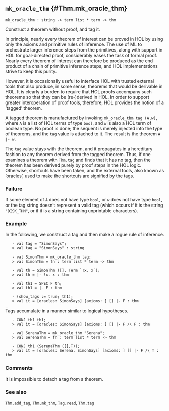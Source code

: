 ## `mk_oracle_thm` {#Thm.mk_oracle_thm}


```
mk_oracle_thm : string -> term list * term -> thm
```



Construct a theorem without proof, and tag it.


In principle, nearly every theorem of interest can be proved in HOL by
using only the axioms and primitive rules of inference. The use of ML
to orchestrate larger inference steps from the primitives, along with
support in HOL for goal-directed proof, considerably eases the task
of formal proof. Nearly every theorem of interest can therefore be
produced as the end product of a chain of primitive inference steps,
and HOL implementations strive to keep this purity.

However, it is occasionally useful to interface HOL with trusted
external tools that also produce, in some sense, theorems that would be
derivable in HOL. It is clearly a burden to require that HOL proofs
accompany such theorems so that they can be (re-)derived in HOL. In order
to support greater interoperation of proof tools, therefore, HOL provides
the notion of a ‘tagged’ theorem.

A tagged theorem is manufactured by invoking `mk_oracle_thm tag (A,w)`,
where `A` is a list of HOL terms of type `bool`, and `w` is also a HOL
term of boolean type. No proof is done; the sequent is merely injected
into the type of theorems, and the `tag` value is attached to it. The
result is the theorem `A |- w`.

The `tag` value stays with the theorem, and it propagates in a
hereditary fashion to any theorem derived from the tagged theorem.
Thus, if one examines a theorem with `Thm.tag` and finds that it has
no tag, then the theorem has been derived purely by proof steps
in the HOL logic. Otherwise, shortcuts have been taken, and the
external tools, also known as ‘oracles’, used to make the shortcuts
are signified by the tags.

### Failure

If some element of `A` does not have type `bool`, or `w` does not
have type `bool`, or the tag string doesn’t represent a valid tag
(which occurs if it is the string `"DISK_THM"`, or if it is a string
containing unprintable characters).

### Example

In the following, we construct a tag and then make a rogue rule
of inference.
    
       - val tag = "SimonSays";
       > val tag = "SimonSays" : string
    
       - val SimonThm = mk_oracle_thm tag;
       > val SimonThm = fn : term list * term -> thm
    
       - val th = SimonThm ([], Term `!x. x`);
       > val th = |- !x. x : thm
    
       - val th1 = SPEC F th;
       > val th1 = |- F : thm
    
       - (show_tags := true; th1);
       > val it = [oracles: SimonSays] [axioms: ] [] |- F : thm
    
Tags accumulate in a manner similar to logical hypotheses.
    
       - CONJ th1 th1;
       > val it = [oracles: SimonSays] [axioms: ] [] |- F /\ F : thm
    
       - val SerenaThm = mk_oracle_thm "Serena";
       > val SerenaThm = fn : term list * term -> thm
    
       - CONJ th1 (SerenaThm ([],T));
       > val it = [oracles: Serena, SimonSays] [axioms: ] [] |- F /\ T : thm
    

### Comments

It is impossible to detach a tag from a theorem.

### See also

[`Thm.add_tag`](#Thm.add_tag), [`Thm.mk_thm`](#Thm.mk_thm), [`Tag.read`](#Tag.read), [`Thm.tag`](#Thm.tag)

